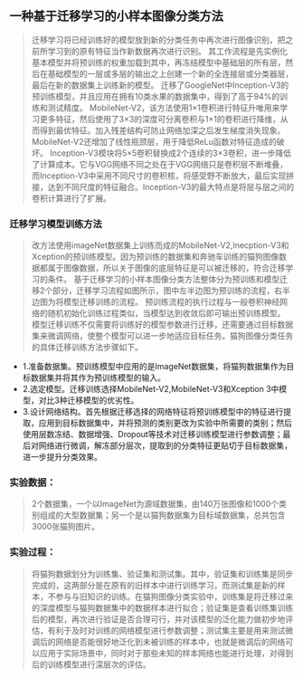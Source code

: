 ## 一种基于迁移学习的小样本图像分类方法 ##
>迁移学习将已经训练好的模型放到新的分类任务中再次进行图像识别，把之前所学习到的原有特征当作新数据再次进行识别。
>其工作流程是先实例化基本模型并将预训练的权重加载到其中，再冻结模型中基础层的所有层，然后在基础模型的一层或多层的输出之上创建一个新的全连接层或分类器层，最后在新的数据集上训练新的模型。
>迁移了GoogleNet中Inception-V3的预训练模型，并且应用在拥有10类水果的数据集中，得到了高于94%的训练和测试精度。
>MobileNet-V2，该方法使用1×1卷积进行特征升唯用来学习更多特征，然后使用了3×3的深度可分离卷积与1×1的卷积进行降维，从而得到最优特征。加入残差结构可防止网络加深之后发生梯度消失现象。MobileNet-V2还增加了线性瓶颈层，用于降低ReLu函数对特征造成的破坏。
>Inception-V3模块将5×5卷积替换成2个连续的3×3卷积，进一步降低了计算成本。它与VGG网络不同之处在于VGG网络只是卷积层不断堆叠，而Inception-V3中采用不同尺寸的卷积核，将感受野不断放大，最后实现拼接，达到不同尺度的特征融合。Inception-V3的最大特点是将层与层之间的卷积计算进行了扩展。
### 迁移学习模型训练方法 ###
>改方法使用imageNet数据集上训练而成的MobileNet-V2,Inecption-V3和Xception的预训练模型。因为预训练的数据集和奔驰车训练的猫狗图像数据都属于图像数据，所以关于图像的底层特征是可以被迁移的，符合迁移学习的条件。
>基于迁移学习的小样本图像分类方法整体分为预训练和模型迁移2个部分，迁移学习流程如图所示，图中左半边图为预训练的流程，右半边图为将模型迁移训练的流程。
>预训练流程的执行过程与一般卷积神经网络的随机初始化训练过程类似，当模型达到收敛后即可输出预训练模型。
>模型迁移训练不仅需要将训练好的模型参数进行迁移，还需要通过目标数据集来微调网络，使整个模型可以进一步地适应目标任务。猫狗图像分类任务的具体迁移训练方法步骤如下。
- 1.准备数据集。预训练模型中应用的是ImageNet数据集，将猫狗数据集作为目标数据集并将其作为预训练模型的输入。
- 2.选定模型。迁移训练选择MobileNet-V2,MobileNet-V3和Xception 3中模型，对比3种迁移模型的优劣性。
- 3.设计网络结构。首先根据迁移选择的网络特征将预训练模型中的特征进行提取，应用到目标数据集中，并将预测的类别更改为实验中所需要的类别；然后使用层数冻结、数据增强、Dropout等技术对迁移训练模型进行参数调整；最后对网络进行微调，解冻部分层次，提取到的分类特征更贴切于目标数据集，进一步提升分类效果。
 ### 实验数据：
 >2个数据集，一个以ImageNet为源域数据集，由140万张图像和1000个类别组成的大型数据集；另一个是以猫狗数据集为目标域数据集，总共包含3000张猫狗图片。
### 实验过程：
>将猫狗数据划分为训练集、验证集和测试集。其中，验证集和训练集是同步完成的，这两部分是在原有的旧样本中进行训练学习，而测试集是新的样本，不参与与旧知识的训练。在猫狗图像分类实验中，训练集是将迁移过来的深度模型与猫狗数据集中的数据样本进行拟合；验证集是查看训练集训练后的模型，再次进行验证是否合理可行，并对该模型的泛化能力做初步地评估，有利于及时对训练的网络模型进行参数调整；测试集主要是用来测试微调后的网络是否能很好地泛化到未被训练的样本中，也就是微调后的网络可以应用于实际场景中，同时对于那些未知的样本网络也能进行处理，对得到后的训练模型进行深层次的评估。
